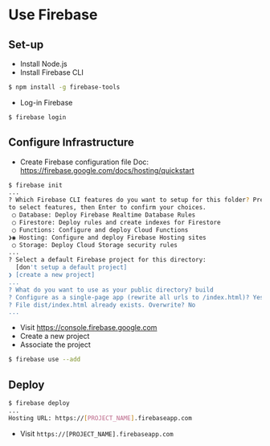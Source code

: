 # Use Firebase

## Set-up

* Install Node.js
* Install Firebase CLI

```sh
$ npm install -g firebase-tools
```

* Log-in Firebase

```sh
$ firebase login
```

## Configure Infrastructure

* Create Firebase configuration file
  Doc: https://firebase.google.com/docs/hosting/quickstart

```sh
$ firebase init
...
? Which Firebase CLI features do you want to setup for this folder? Press Space
to select features, then Enter to confirm your choices.
 ◯ Database: Deploy Firebase Realtime Database Rules
 ◯ Firestore: Deploy rules and create indexes for Firestore
 ◯ Functions: Configure and deploy Cloud Functions
❯◉ Hosting: Configure and deploy Firebase Hosting sites
 ◯ Storage: Deploy Cloud Storage security rules
...
? Select a default Firebase project for this directory:
  [don't setup a default project]
❯ [create a new project]
...
? What do you want to use as your public directory? build
? Configure as a single-page app (rewrite all urls to /index.html)? Yes
? File dist/index.html already exists. Overwrite? No
...
```

* Visit https://console.firebase.google.com
* Create a new project
* Associate the project

```sh
$ firebase use --add
```

## Deploy

```sh
$ firebase deploy
...
Hosting URL: https://[PROJECT_NAME].firebaseapp.com
```

* Visit `https://[PROJECT_NAME].firebaseapp.com`